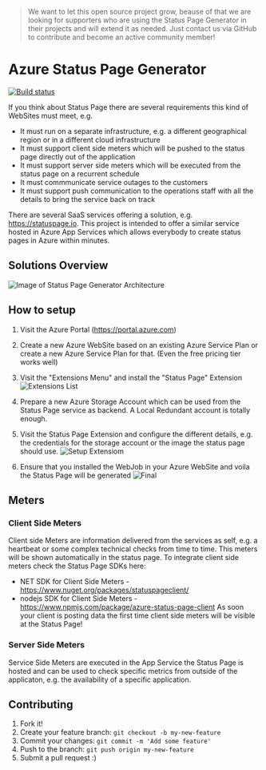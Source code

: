 > We want to let this open source project grow, beause of that we are looking for supporters who are using the Status Page Generator in their projects and will extend it as needed. Just contact us via GitHub to contribute and become an active community member!

# Azure Status Page Generator
[![Build status](https://ci.appveyor.com/api/projects/status/nd602nm4y669oijg?svg=true)](https://ci.appveyor.com/project/dei79/azure-status-page)

If you think about Status Page there are several requirements this kind of WebSites must meet, e.g.

* It must run on a separate infrastructure, e.g. a different geographical region or in a different cloud infrastructure
* It must support client side meters which will be pushed to the status page directly out of the application 
* It must support server side meters which will be executed from the status page on a recurrent schedule
* It must commmunicate service outages to the customers 
* It must support push communication to the operations staff with all the details to bring the service back on track

There are several SaaS services offering a solution, e.g. https://statuspage.io. This project is intended to offer a similar service hosted in Azure App Services which allows everybody to create status pages in Azure within minutes.

## Solutions Overview

![Image of Status Page Generator Architecture](https://github.com/dei79/azure-status-page/blob/master/docs/arch-overview.png)

## How to setup

1. Visit the Azure Portal (https://portal.azure.com)

2. Create a new Azure WebSite based on an existing Azure Service Plan or create a new Azure Service Plan for that. (Even the free pricing tier works well) 

3. Visit the "Extensions Menu" and install the "Status Page" Extension
![Extensions List](https://github.com/dei79/azure-status-page/blob/master/docs/extension-installed.png)

4. Prepare a new Azure Storage Account which can be used from the Status Page service as backend. A Local Redundant account is totally enough. 

5. Visit the Status Page Extension and configure the different details, e.g. the credentials for the storage account or the image the status page should use.
![Setup Extensiom](https://github.com/dei79/azure-status-page/blob/master/docs/extension-setup.png)

6. Ensure that you installed the WebJob in your Azure WebSite and voila the Status Page will be generated
![Final](https://github.com/dei79/azure-status-page/blob/master/docs/extension-result.png)

## Meters

### Client Side Meters
Client side Meters are information delivered from the services as self, e.g. a heartbeat or some complex technical checks from time to time. This meters will be shown automatically in the status page. To integrate client side meters check the Status Page SDKs here:
* NET SDK for Client Side Meters - https://www.nuget.org/packages/statuspageclient/
* nodejs SDK for Client Side Meters - https://www.npmjs.com/package/azure-status-page-client
As soon your client is posting data the first time client side meters will be visible at the Status Page!

### Server Side Meters
Service Side Meters are executed in the App Service the Status Page is hosted and can be used to check specific metrics from outside of the applicaton, e.g. the availability of a specific application.

## Contributing

1. Fork it!
2. Create your feature branch: `git checkout -b my-new-feature`
3. Commit your changes: `git commit -m 'Add some feature'`
4. Push to the branch: `git push origin my-new-feature`
5. Submit a pull request :)
